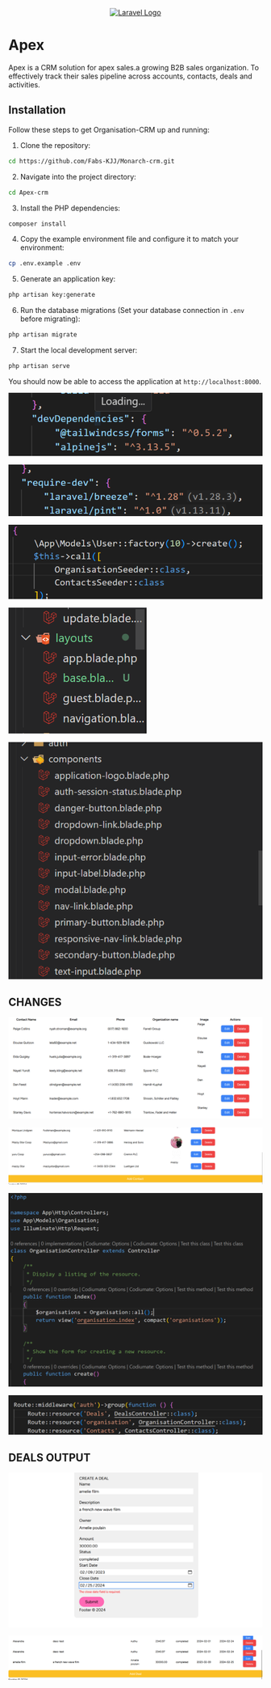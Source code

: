 <p align="center"><a href="https://laravel.com" target="_blank"><img src="https://raw.githubusercontent.com/laravel/art/master/logo-lockup/5%20SVG/2%20CMYK/1%20Full%20Color/laravel-logolockup-cmyk-red.svg" width="400" alt="Laravel Logo"></a></p>

# Apex 
Apex is a CRM solution for apex sales.a growing B2B sales organization. To effectively track their sales pipeline across accounts, contacts, deals and activities.

## Installation

Follow these steps to get Organisation-CRM up and running:

1. Clone the repository:

```bash
cd https://github.com/Fabs-KJJ/Monarch-crm.git
```

2. Navigate into the project directory:

```bash
cd Apex-crm
```

3. Install the PHP dependencies:

```bash
composer install
```

4. Copy the example environment file and configure it to match your environment:

```bash
cp .env.example .env
```

5. Generate an application key:

```bash
php artisan key:generate
```

6. Run the database migrations (Set your database connection in `.env` before migrating):

```bash
php artisan migrate
```

7. Start the local development server:

```bash
php artisan serve
```

You should now be able to access the application at `http://localhost:8000`.

![alt text](image.png)

![alt text](image-1.png)

![alt text](image-2.png)

![alt text](image-3.png)

![alt text](image-4.png)

## CHANGES

![alt text](image-5.png)

![alt text](image-6.png)

![alt text](image-7.png)

![alt text](image-8.png)

## DEALS OUTPUT
![alt text](image-11.png)

![alt text](image-12.png)

